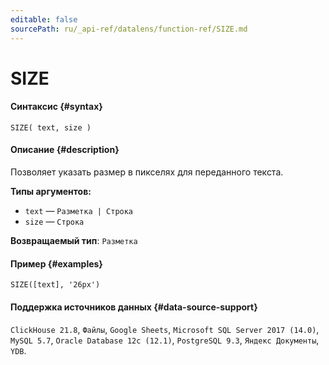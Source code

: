 ```yaml
---
editable: false
sourcePath: ru/_api-ref/datalens/function-ref/SIZE.md
---
```


# SIZE



#### Синтаксис {#syntax}


```
SIZE( text, size )
```

#### Описание {#description}
Позволяет указать размер в пикселях для переданного текста.

**Типы аргументов:**
- `text` — `Разметка | Строка`
- `size` — `Строка`


**Возвращаемый тип**: `Разметка`

#### Пример {#examples}

```
SIZE([text], '26px')
```


#### Поддержка источников данных {#data-source-support}

`ClickHouse 21.8`, `Файлы`, `Google Sheets`, `Microsoft SQL Server 2017 (14.0)`, `MySQL 5.7`, `Oracle Database 12c (12.1)`, `PostgreSQL 9.3`, `Яндекс Документы`, `YDB`.
